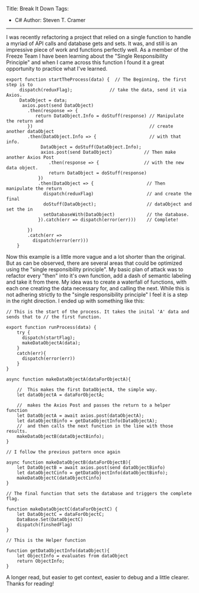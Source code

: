 Title: Break It Down
Tags: 
  - C#
Author: Steven T. Cramer

---
I was recently refactoring a project that relied on a single function to handle a myriad of API calls and database gets and sets. It was, and still is an impressive piece of work and functions perfectly well. As a member of the Freeze Team I have been learning about the "Single Responsibility Principle" and when I came across this function I found it a great opportunity to practice what I've learned.

```
export function startTheProcess(data) {  // The Beginning, the first step is to
     dispatch(reduxFlag);              // take the data, send it via Axios.  
     DataObject = data;                 
      axios.post(send DataObject)
        .then(response => {
           return DataObject.Info = doStuff(response) // Manipulate the return and
        })                                            // create another dataObject  
        .then(DataObject.Info => {                    // with that info.
             DataObject = doStuff(DataObject.Info);
             axios.post(send DataObject)            // Then make another Axios Post
                .then(response => {                 // with the new data object.
                return DataObject = doStuff(response)
            })
            .then(DataObject => {                    // Then manipulate the return
              dispatch(reduxFlag)                    // and create the final
              doStuff(DataObject);                   // dataObject and set the in  
              setDatabaseWith(DataObject)            // the database.
            }).catch(err => dispatch(error(err)))    // Complete!
  
        })
        .catch(err =>
          dispatch(error(err)))
    }
```

Now this example is a little more vague and a lot shorter than the original. But as can be observed, there are several areas that could be optimized using the "single responsibility principle".
My basic plan of attack was to refactor every "then" into it's own function, add a dash of semantic labeling and take it from there. My idea was to create a waterfall of functions, with each one creating the data necessary for, and calling the next.  While this is not adhering strictly to the "single responsibility principle" I feel it is a step in the right direction.
I ended up with something like this:

```
// This is the start of the process. It takes the inital 'A' data and sends that to // the first function. 

export function runProcess(data) {
    try {
      dispatch(startFlag);
      makeDataObjectA(data);
    }
    catch(err){
      dispatch(error(err))
    }
}

async function makeDataObjectA(dataForObjectA){

    //  This makes the first DataObjectA, the simple way.
    let dataObjectA = dataForObjectA;
    
    //  makes the Axios Post and passes the return to a helper function 
    let DataObjectA = await axios.post(dataObjectA);
    let dataObjectBinfo = getDataObjectInfo(DataObjectA);
    //  and then calls the next function in the line with those results.
    makeDataObjectB(dataObjectBinfo);
}

// I follow the previous pattern once again

async function makeDataObjectB(dataForObjectB){
    let DataObjectB = await axios.post(send dataObjectBinfo)
    let dataObjectCinfo = getDataObjectInfo(dataObjectBinfo);
    makeDataObjectC(dataObjectCinfo)
}

// The final function that sets the database and triggers the complete flag. 

function makeDataObjectC(dataForObjectC) {
    let DataObjectC = dataForObjectC;    
    DataBase.Set(DataObjectC)
    dispatch(finshedFlag)
}

// This is the Helper function

function getDataObjectInfo(dataObject){
    let ObjectInfo = evaluates from dataObject
    return ObjectInfo;
}
  ```

  A longer read, but easier to get context, easier to debug and a little clearer. 
Thanks for reading! 
